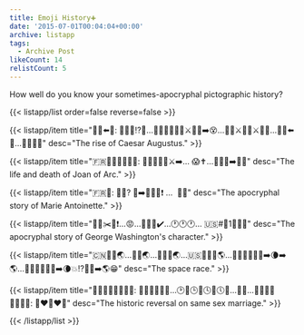 ```yaml
---
title: Emoji History➕
date: '2015-07-01T00:04:04+00:00'
archive: listapp
tags: 
  - Archive Post
likeCount: 14
relistCount: 5
---
```


How well do you know your sometimes-apocryphal pictographic history?

<!--more-->

{{< listapp/list order=false reverse=false >}}

   {{< listapp/item title="👴🏼⬅️👑: ️👫👬👭⁉️🚫…👦🏼👦🏻👦🏽⚔👴🏼➡️😵…👦🏼⚔👦🏻⚔👦🏽…👦🏼⬅️️👑…️👫👬👭💯"
      desc="The rise of Caesar Augustus." >}}

   {{< listapp/item title="🇫🇷👧🏻👂🏻👼🏾: 👬👬👬👧🏻⚔➡️… 😱✝…👧🏻🔥➡️👼🏻"
      desc="The life and death of Joan of Arc." >}}

   {{< listapp/item title="🇫🇷👑: 🚫🍞? 🎂➡️👫👬👭❗️ …  👑😵"
      desc="The apocryphal story of Marie Antoinette." >}}

   {{< listapp/item title="👦🏼✂️🍒❗️…😡…👦🏼💬✔️…🕐🕐🕐… 🇺🇸#⃣1⃣👴🏼"
      desc="The apocryphal story of George Washington's character." >}}

   {{< listapp/item title="🇨🇳🚀🔄🌏…🐺🔄🌏…👦🏻🔄🌏…🇺🇸👦🏼🔄🌎…👦🏼👦🏻👦🏽➡️🌘➡️🌎…👦🏼👦🏻👦🏽➡️🌘💥⁉️🙏🏿➡️🌎😁"
      desc="The space race." >}}

   {{< listapp/item title="👩‍👩‍👧‍👦👨‍👨‍👧‍👦: 👬💥👬💥👬🚫…🕑💓🕒💗🕓💖🕔💘…🌈🎉…👩‍👩‍👧‍👦👨‍👨‍👧‍👦: 👬❤️👬❤️👬"
      desc="The historic reversal on same sex marriage." >}}

{{< /listapp/list >}}
